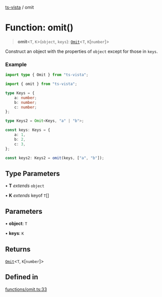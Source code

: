 [ts-vista](../README.md) / omit

# Function: omit()

> **omit**\<`T`, `K`\>(`object`, `keys`): [`Omit`](../type-aliases/Omit.md)\<`T`, `K`\[`number`\]\>

Construct an object with the properties of `object`
except for those in `keys`.

### Example

```ts
import type { Omit } from "ts-vista";

import { omit } from "ts-vista";

type Keys = {
    a: number;
    b: number;
    c: number;
};

type Keys2 = Omit<Keys, "a" | "b">;

const keys: Keys = {
    a: 1,
    b: 2,
    c: 3,
};

const keys2: Keys2 = omit(keys, ["a", "b"]);
```

## Type Parameters

• **T** *extends* `object`

• **K** *extends* keyof `T`[]

## Parameters

• **object**: `T`

• **keys**: `K`

## Returns

[`Omit`](../type-aliases/Omit.md)\<`T`, `K`\[`number`\]\>

## Defined in

[functions/omit.ts:33](https://github.com/alpheustangs/ts-vista/blob/7305b9af7fc4e532c5d41e5524c0a80f5c2aa978/package/src/functions/omit.ts#L33)
